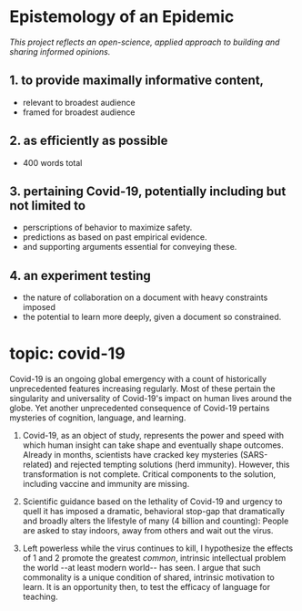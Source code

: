 # Epistemology of an Epidemic
_This project reflects an open-science, applied approach to building and sharing informed opinions._

## 1. to provide maximally informative content,  

  * relevant to broadest audience  
  * framed for broadest audience  
  
## 2. as efficiently as possible  

  * 400 words total  
## 3. pertaining Covid-19, potentially including but not limited to  

  * perscriptions of behavior to maximize safety.
  * predictions as based on past empirical evidence.
  * and supporting arguments essential for conveying these.  
  
## 4. an experiment testing  

  * the nature of collaboration on a document with heavy constraints imposed  
  * the potential to learn more deeply, given a document so constrained.
  
# topic: covid-19  

Covid-19 is an ongoing global emergency with a count of historically unprecedented features increasing regularly. Most of these pertain the singularity and universality of Covid-19's impact on human lives around the globe. Yet another unprecedented consequence of Covid-19 pertains mysteries of cognition, language, and learning.

1. Covid-19, as an object of study, represents the power and speed with which human insight can take shape and eventually shape outcomes. Already in months, scientists have cracked key mysteries (SARS-related) and rejected tempting solutions (herd immunity). However, this transformation is not complete. Critical components to the solution, including vaccine and immunity are missing.  

2. Scientific guidance based on the lethality of Covid-19 and urgency to quell it has imposed a dramatic, behavioral stop-gap that dramatically and broadly alters the lifestyle of many (4 billion and counting): People are asked to stay indoors, away from others and wait out the virus.  

3. Left powerless while the virus continues to kill, I hypothesize the effects of 1 and 2 promote the greatest *common*, intrinsic intellectual problem the world --at least modern world-- has seen. I argue that such commonality is a unique condition of shared, intrinsic motivation to learn. It is an opportunity then, to test the efficacy of language for teaching.


